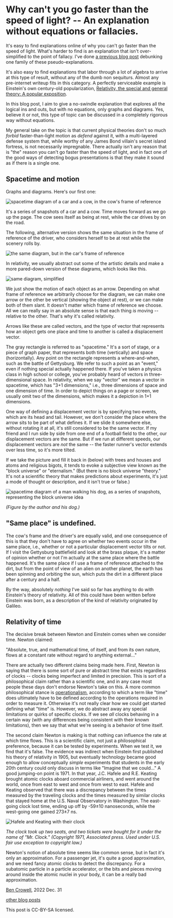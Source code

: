 Why can't you go faster than the speed of light? -- An explanation without equations or fallacies.
===================================================

It's easy to find explanations online of why you can't go faster than the speed of light. What's harder
to find is an explanation that isn't over-simplified to the point of fallacy. I've done
[a previous blog post](https://bcrowell.github.io/moving_through_spacetime_at_c/) debunking one
family of these pseudo-explanations.

It's also easy to find explanations that labor through a lot of algebra to arrive at this
type of result, without any of the dumb non sequiturs. Almost any pre-internet writeup
fits in this category. A perfectly serviceable example is Einstein's own century-old popularization,
[Relativity, the special and general theory: A popular exposition](https://www.gutenberg.org/ebooks/5001).

In this blog post, I aim to give a no-swindle explanation that explores all the logical ins and outs, but
with no equations, only graphs and diagrams. Yes, believe it or not, this type of topic can be discussed
in a completely rigorous way without equations.

My general take on the topic is that current physical theories don't so much *forbid* faster-than-light
motion as *defend* against it, with a multi-layered defense system that, while worthy of any James Bond
villain's secret island fortress, is not necessarily impregnable. There actually isn't any reason that is
"the" reason you can't go faster than the speed of light, and in fact one of the good ways of detecting
bogus presentations is that they make it sound as if there is a single one.

Spacetime and motion
-------------------------

Graphs and diagrams. Here's our first one:

![spacetime diagram of a car and a cow, in the cow's frame of reference](cow-frame.png)

It's a series of snapshots of a car and a cow.
Time moves forward as we go up the page.
The cow sees itself as being at rest,
while the car drives by on the road.

The following, alternative version shows the same situation in
the frame of reference of the driver,
who considers herself to be at rest while the scenery rolls by.

![the same diagram, but in the car's frame of reference](car-frame.png)

In relativity, we usually abstract out some of the artistic details and make a more pared-down
version of these diagrams, which looks like this.

![same diagram, simplified](vectors.png)

We just show the motion of each object as an arrow. Depending on what frame of
reference we arbitrarily choose for the diagram, we can make one arrow or the other be
vertical (showing the object at rest), or we can make both of them slant. It doesn't
matter which frame of reference we choose. All we can really say in an absolute sense
is that each thing *is* moving -- relative to the other. That's why it's called
relativity.

Arrows like these are called vectors, and the type of vector that represents how an
object gets one place and time to another is called a displacement vector. 

The gray rectangle is referred to as "spacetime." It's a sort of stage, or a piece of graph
paper, that represents both time (vertically) and space (horizontally).
Any point on the rectangle represents a where-and-when, such as the battle of Gettysburg.
We refer to such a point as an "event," even if nothing special actually happened there.
If you've taken
a physics class in high school or college, you've probably heard of vectors in three-dimensional
space. In relativity, when we say "vector" we mean a vector in spacetime, which has "3+1 dimensions,"
i.e., three dimensions of space and one dimension of time.
In order to depict things on a page or screen, we usually omit two of the dimensions, which makes
it a depiction in 1+1 dimensions.

One way of defining a displacement vector is by specifying two events, which are its
head and tail. However, we don't consider the place where the arrow sits to be part of
what defines it. If we slide it somewhere else, without rotating it at all, it's still
considered to be the same vector. If my friend and I run side by side from one end of
a football field to the other, our displacement vectors are the same. But if we run at different
speeds, our displacement vectors are *not* the same -- the faster runner's vector extends over
less time, so it's more tilted.

If we take the picture and
fill it back in (below) with trees and houses and atoms and religious bigots, it tends to evoke
a subjective view known as the "block universe" or "eternalism." (But there is no block universe
"theory." It's not a scientific theory that makes predictions about experiments, it's just a
mode of thought or description, and it isn't true or false.)

![spacetime diagram of a man walking his dog, as a series of snapshots, representing the block universe idea](block-universe.png)

*(Figure by the author and his dog.)*

"Same place" is undefined.
--------------------------

The cow's frame and the driver's are equally valid, and one consequence of this is that
they don't have to agree on whether two events occur in the same place, i.e., whether
or not a particular displacement vector tilts or not. If I visit the Gettysburg battlefield
and look at the brass plaque, it's a matter of opinion whether or not I'm actually at the
same place where the battle happened. It's the same place if I use a frame of reference
attached to the dirt, but from the point of view of an alien on another planet, the earth
has been spinning and orbiting the sun, which puts the dirt in a different place after a
century and a half.

By the way, absolutely *nothing* I've said so far has anything to do with Einstein's theory of relativity.
All of this could have been written before Einstein was born, as a description of the kind of relativity
originated by Galileo.

Relativity of time
------------------
The decisive break between Newton and Einstein comes when we consider time.
Newton claimed:

"Absolute, true, and mathematical time, of itself, and from its own nature, flows at a constant rate without regard to anything external..."

There are actually two different claims being made here. First, Newton is saying that there is some sort of pure or
abstract time that exists regardless of clocks -- clocks being imperfect and limited in precision. This is sort of
a philosophical claim rather than a scientific one, and in any case most people these days don't endorse Newton's
take on this. A more common philosophical stance is [operationalism](https://en.wikipedia.org/wiki/Operational_definition),
according to which a term like "time" does ultimately have to be defined according to the operations required in order to measure it.
Otherwise it's not really clear how we could get started defining what "time" is. However, we do abstract away any special limitations
or quirks of specific clocks. If we see *all* clocks behaving in a certain way (with any differences being consistent with their
known limitations), then we say that what we're seeing is a behavior of time itself.

The second claim Newton is making is that nothing can influence the rate at which time flows. This is a scientific
claim, not just a philosophical preference, because it can be tested by experiments. When we test it, we find that it's false.
The evidence was indirect when Einstein first published his theory of relativity in 1905, but
eventually technology became good enough to allow conceptually *simple* experiments
that students in the early 20th century could only discuss in terms like "Imagine that we could..."
A good jumping-on point is 1971. In that year, J.C. Hafele and R.E. Keating
brought atomic clocks aboard commercial
airliners, and went around the world, once from east to west and once from west to east.
Hafele and Keating observed that there was a discrepancy between the times measured by the
traveling clocks and the times measured by similar clocks that stayed home at the U.S. Naval Observatory in Washington.
The east-going clock lost time, ending up off by -59±10 nanoseconds, while the west-going one gained 273±7 ns.


![Hafele and Keating with their clock](hk-in-cabin.jpg)

*The clock took up two seats, and two tickets were bought for it under the name of "Mr. Clock." (Copyright 1971, Associated press. Used under U.S. fair use exception to copyright law.)*

Newton's notion of absolute time seems like common sense, but in fact it's only an approximation.
For a passenger jet, it's quite a good approximation, and we need fancy atomic clocks to detect the
discrepancy. For a subatomic particle in a particle accelerator, or the bits and pieces moving around
inside the atomic nuclei in your body, it can be a really bad approximation.

[Ben Crowell](http://lightandmatter.com/area4author.html), 2022 Dec. 31

[other blog posts](https://bcrowell.github.io/)

This post is CC-BY-SA licensed.



